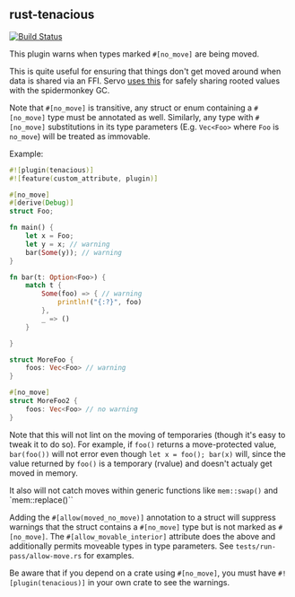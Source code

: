 ## rust-tenacious 

[![Build Status](https://travis-ci.org/Manishearth/rust-tenacious.svg?branch=master)](https://travis-ci.org/Manishearth/rust-tenacious)

This plugin warns when types marked `#[no_move]` are being moved.

This is quite useful for ensuring that things don't get moved around when data is shared via an FFI. Servo [uses this](https://github.com/servo/servo/pull/5855) for safely sharing rooted values with the spidermonkey GC.

Note that `#[no_move]` is transitive, any struct or enum containing a `#[no_move]` type
must be annotated as well. Similarly, any type with `#[no_move]` substitutions in its type parameters
(E.g. `Vec<Foo>` where `Foo` is `no_move`) will be treated as immovable.

Example:


```rust
#![plugin(tenacious)]
#![feature(custom_attribute, plugin)]

#[no_move]
#[derive(Debug)]
struct Foo;

fn main() {
    let x = Foo;
    let y = x; // warning
    bar(Some(y)); // warning   
}

fn bar(t: Option<Foo>) {
    match t {
        Some(foo) => { // warning
            println!("{:?}", foo)
        },
        _ => ()
    }

}

struct MoreFoo {
    foos: Vec<Foo> // warning
}

#[no_move]
struct MoreFoo2 {
    foos: Vec<Foo> // no warning
}
```


Note that this will not lint on the moving of temporaries (though it's easy to tweak it to do so). For example, if `foo()` returns a move-protected value, `bar(foo())` will not error even though `let x = foo(); bar(x)` will, since the value returned by `foo()` is a temporary (rvalue) and doesn't actualy get moved in memory.


It also will not catch moves within generic functions like `mem::swap()` and `mem::replace()``


Adding the `#[allow(moved_no_move)]` annotation to a struct will suppress warnings
that the struct contains a `#[no_move]` type but is not marked as `#[no_move]`.
The `#[allow_movable_interior]` attribute does the above and additionally permits
moveable types in type parameters. See `tests/run-pass/allow-move.rs` for examples.


Be aware that if you depend on a crate using `#[no_move]`, you must have `#![plugin(tenacious)]` in your own crate to see the warnings.
